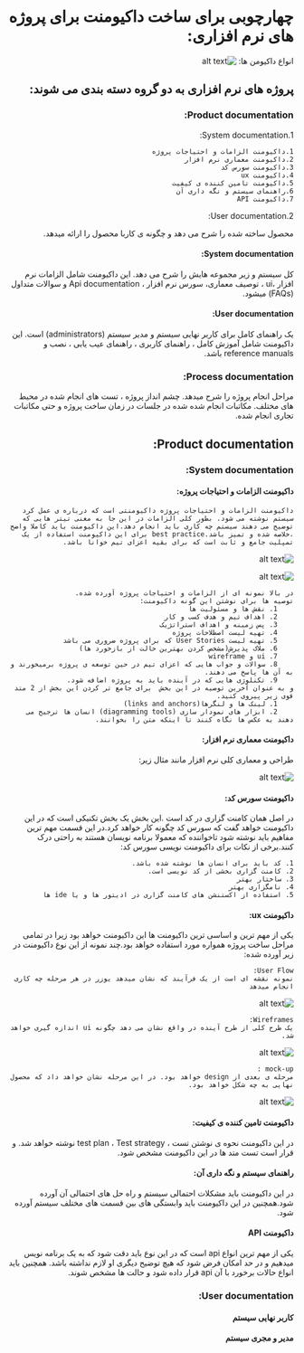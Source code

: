 <div dir="rtl">


# چهارچوبی برای  ساخت داکیومنت برای پروژه های نرم افزاری:


انواع داکیومن ها: 
![alt text](1.png "انواع داکیومنت ها")

## پروژه های نرم افزاری به دو گروه دسته بندی می شوند:
### Product documentation:

1.System documentation:
    
    1.داکیومنت الزامات و احتیاجات پروژه
    2.داکیومنت معماری نرم افزار
    3.داکیومنت سورس کد
    4.داکیومنت ux
    5.داکیومنت تامین کننده ی کیفیت
    6.راهنمای سیستم و نگه داری آن
    7.داکیومنت API

2.User documentation:

محصول ساخته شده را شرح می دهد و چگونه ی کاربا محصول را ارائه میدهد.

#### System documentation:
 کل سیستم و زیر مجموعه هایش را شرح می دهد. این داکیومنت شامل الزامات نرم افزار ،ui ، توصیف معماری، سورس نرم افزار ، Api documentation و سوالات متداول (FAQs) میشود.

#### User documentation:
یک راهنمای کامل برای کاربر نهایی سیستم و مدیر سیستم (administrators) است. این داکیومنت شامل آموزش کامل ، راهنمای کاربری ، راهنمای عیب یابی ، نصب و reference manuals باشد.
### Process documentation: 
مراحل انجام پروژه را شرح میدهد. چشم انداز پروژه ، تست های انجام شده در محیط های مختلف. مکاتبات انجام شده شده در جلسات در زمان ساخت پروژه و حتی مکاتبات تجاری انجام شده.

## Product documentation:
### System documentation:
#### داکیومنت الزامات و احتیاجات پروژه:
    داکیومنت الزامات و احتیاجات پروژه داکیومنتی است که درباره ی عمل کرد سیستم نوشته می شود. بطور کلی الزامات در این جا به معنی تیتر هایی که توضیح می دهند سیستم چه کاری باید انجام دهد.این داکیومنت باید کاملا واضح ،خلاصه شده و تمیز باشد.best practice برای این داکیومنت استفاده از یک تمپلیت جامع و ثابت است که برای بقیه اعزای تیم خوانا باشد.
    
![alt text](2.png "Product requirement document")

![alt text](3.png "Product requirement document")



    در بالا نمونه ای از الزامات و احتیاجات پروژه آورده شده.
    توصیه ها برای نوشتن این گونه داکیومنت:
        1. نقش ها و مسئولیت ها
        2. اهداف تیم و هدف کسب و کار
        3. پس زمینه و اهداف استراتژیک
        4. تهیه لیست اصطلاحات پروژه
        5. تهیه لیست User Stories که برای پروژه ضروری می باشد 
        6. ملاک پذیرش(مشخص کردن بهترین حالت از بازخورد ها)
        7. ui و wireframe 
        8. سوالات و جواب هایی که اعزای تیم در حین توسعه ی پروژه برمیخورند و به آن ها پاسخ می دهند.
        9. تکنلوژی هایی که در آینده باید به پروژه اضافه شود.
    و به عنوان آخرین توصیه در این بخش  برای جامع تر کردن این بخش از 2 متد قوی زیر پیروی کنید.
        1. لینک ها و لنگرها(links and anchors)
        2. ابزار های نمودار سازی (diagramming tools) انسان ها ترجیح می دهند به عکس ها نگاه کنند تا اینکه متن را بخوانند.
   
#### داکیومنت معماری نرم افزار:
طراحی و معماری کلی نرم افزار مانند مثال زیر:

![alt text](4.png "Product requirement document")


#### داکیومنت سورس کد:

در اصل همان کامنت گزاری در کد است .این بخش یک بخش تکنیکی است که در این داکیومنت خواهد گفت که سورس کد چگونه کار خواهد کرد.در این قسمت مهم ترین مفاهیم باید نوشته شود تاخواننده که معمولا برنامه نویسان هستند به راحتی درک کنند.برخی از نکات برای داکیومنت نویسی سورس کد:
    
    1. کد باید برای انسان ها نوشته شده باشد.
    2. کامنت گزاری بخشی از کد نویسی است.
    3. ساختار بهتر
    4. نامگزاری بهتر
    5. استفاده از اکستنشن های کامنت گزاری در ادیتور ها و یا ide ها


#### داکیومنت ux:

یکی از مهم ترین و اساسی ترین داکیومنت ها این داکیومنت خواهد بود زیرا در تمامی مراحل ساخت پروژه همواره مورد استفاده خواهد بود.چند نمونه از این نوع داکیومنت در زیر آورده شده:
    
    User Flow:
    نمونه نقشه ای است از یک فرآیند که نشان میدهد یوزر در هر مرحله چه کاری انجام میدهد

![alt text](5.png "User Flow")

    Wireframes:
    یک طرح کلی از طرح آینده در واقع نشان می دهد چگونه ui اندازه گیری خواهد شد.

![alt text](6.png "Wireframes")


    mock-up :
    مرحله ی بعدی از design خواهد بود. در این مرحله نشان خواهد داد که محصول نهایی به چه شکل خواهد بود.

![alt text](7.jpg "mockup")


#### داکیومنت تامین کننده ی کیفیت:

در این داکیومنت نحوه ی نوشتن تست ، test plan ، Test strategy نوشته خواهد شد. و قرار است تست متد ها در این داکیومنت مشخص شود.

#### راهنمای سیستم و نگه داری آن:

در این داکیومنت باید مشکلات احتمالی سیستم و راه حل های احتمالی آن آورده شود.همچنین در این داکیومنت باید وابستگی های بین قسمت های مختلف سیستم آورده شود.

#### داکیومنت API

یکی از مهم ترین انواع api است که در این نوع باید دقت شود که به یک برنامه نویس میدهیم و در حد امکان فرض شود که هیچ توضیح دیگری او لازم نداشته باشد. همچنین باید انواع حالات برخورد با آن api قرار داده شود و حالت ها مشخص شوند.





### User documentation:

#### کاربر نهایی سیستم


#### مدیر و مجری سیستم



</div>